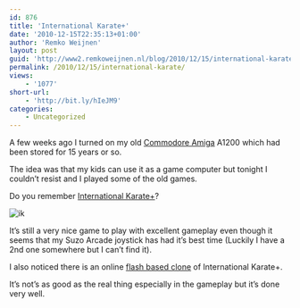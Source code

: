 ```yaml
---
id: 876
title: 'International Karate+'
date: '2010-12-15T22:35:13+01:00'
author: 'Remko Weijnen'
layout: post
guid: 'http://www2.remkoweijnen.nl/blog/2010/12/15/international-karate/'
permalink: /2010/12/15/international-karate/
views:
    - '1077'
short-url:
    - 'http://bit.ly/hIeJM9'
categories:
    - Uncategorized
---
```


A few weeks ago I turned on my old [Commodore Amiga](http://en.wikipedia.org/wiki/Amiga) A1200 which had been stored for 15 years or so.

The idea was that my kids can use it as a game computer but tonight I couldn’t resist and I played some of the old games.

Do you remember [International Karate+](http://en.wikipedia.org/wiki/International_Karate_%2B)?

![ik](http://192.168.40.25:8081/wp-content/uploads/2010/12/ik.png)

It’s still a very nice game to play with excellent gameplay even though it seems that my Suzo Arcade joystick has had it’s best time (Luckily I have a 2nd one somewhere but I can’t find it).

I also noticed there is an online [flash based clone](http://ant.simianzombie.com/files/flashgames/ik/) of International Karate+.

It’s not’s as good as the real thing especially in the gameplay but it’s done very well.